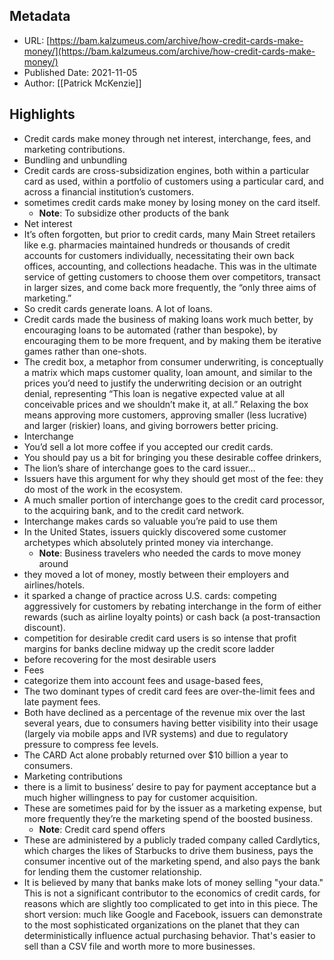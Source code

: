## Metadata
* URL: [https://bam.kalzumeus.com/archive/how-credit-cards-make-money/](https://bam.kalzumeus.com/archive/how-credit-cards-make-money/)
* Published Date: 2021-11-05
* Author: [[Patrick McKenzie]]

## Highlights
* Credit cards make money through net interest, interchange, fees, and marketing contributions.
* Bundling and unbundling
* Credit cards are cross-subsidization engines, both within a particular card as used, within a portfolio of customers using a particular card, and across a financial institution’s customers.
* sometimes credit cards make money by losing money on the card itself.
  * **Note**: To subsidize other products of the bank
* Net interest
* It’s often forgotten, but prior to credit cards, many Main Street retailers like e.g. pharmacies maintained hundreds or thousands of credit accounts for customers individually, necessitating their own back offices, accounting, and collections headache. This was in the ultimate service of getting customers to choose them over competitors, transact in larger sizes, and come back more frequently, the “only three aims of marketing.”
* So credit cards generate loans. A lot of loans.
* Credit cards made the business of making loans work much better, by encouraging loans to be automated (rather than bespoke), by encouraging them to be more frequent, and by making them be iterative games rather than one-shots.
* The credit box, a metaphor from consumer underwriting, is conceptually a matrix which maps customer quality, loan amount, and similar to the prices you’d need to justify the underwriting decision or an outright denial, representing “This loan is negative expected value at all conceivable prices and we shouldn’t make it, at all.” Relaxing the box means approving more customers, approving smaller (less lucrative) and larger (riskier) loans, and giving borrowers better pricing.
* Interchange
* You’d sell a lot more coffee if you accepted our credit cards.
* You should pay us a bit for bringing you these desirable coffee drinkers,
* The lion’s share of interchange goes to the card issuer…
* Issuers have this argument for why they should get most of the fee: they do most of the work in the ecosystem.
* A much smaller portion of interchange goes to the credit card processor, to the acquiring bank, and to the credit card network.
* Interchange makes cards so valuable you’re paid to use them
* In the United States, issuers quickly discovered some customer archetypes which absolutely printed money via interchange.
  * **Note**: Business travelers who needed the cards to move money around
* they moved a lot of money, mostly between their employers and airlines/hotels.
* it sparked a change of practice across U.S. cards: competing aggressively for customers by rebating interchange in the form of either rewards (such as airline loyalty points) or cash back (a post-transaction discount).
* competition for desirable credit card users is so intense that profit margins for banks decline midway up the credit score ladder
* before recovering for the most desirable users
* Fees
* categorize them into account fees and usage-based fees,
* The two dominant types of credit card fees are over-the-limit fees and late payment fees.
* Both have declined as a percentage of the revenue mix over the last several years, due to consumers having better visibility into their usage (largely via mobile apps and IVR systems) and due to regulatory pressure to compress fee levels.
* The CARD Act alone probably returned over $10 billion a year to consumers.
* Marketing contributions
* there is a limit to business’ desire to pay for payment acceptance but a much higher willingness to pay for customer acquisition.
* These are sometimes paid for by the issuer as a marketing expense, but more frequently they’re the marketing spend of the boosted business.
  * **Note**: Credit card spend offers
* These are administered by a publicly traded company called Cardlytics, which charges the likes of Starbucks to drive them business, pays the consumer incentive out of the marketing spend, and also pays the bank for lending them the customer relationship.
* It is believed by many that banks make lots of money selling "your data." This is not a significant contributor to the economics of credit cards, for reasons which are slightly too complicated to get into in this piece. The short version: much like Google and Facebook, issuers can demonstrate to the most sophisticated organizations on the planet that they can deterministically influence actual purchasing behavior. That's easier to sell than a CSV file and worth more to more businesses.